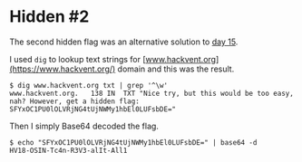 # Hidden #2

The second hidden flag was an alternative solution to [day 15](../day15/README.md).

I used `dig` to lookup text strings for [www.hackvent.org](https://www.hackvent.org/) domain and this was the result.

```
$ dig www.hackvent.org txt | grep '^\w'
www.hackvent.org.	138	IN	TXT	"Nice try, but this would be too easy, nah? However, get a hidden flag: SFYxOC1PU0lOLVRjNG4tUjNWMy1hbEl0LUFsbDE="
```

Then I simply Base64 decoded the flag.

```
$ echo "SFYxOC1PU0lOLVRjNG4tUjNWMy1hbEl0LUFsbDE=" | base64 -d
HV18-OSIN-Tc4n-R3V3-alIt-All1
```
